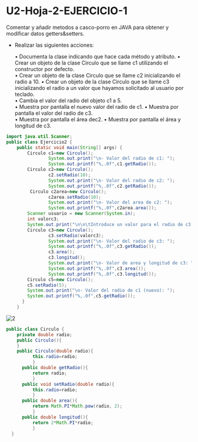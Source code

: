 # U2-Hoja-2-EJERCICIO-1
Comentar y añadir metodos a casco-porro en JAVA para obtener y modificar datos getters&amp;setters.

 * Realizar las siguientes acciones:
 
   • Documenta la clase indicando que hace cada método y atributo. 
   • Crear un objeto de la clase Circulo que se llame c1 utilizando el constructor por defecto.  
   • Crear un objeto de la clase Circulo que se llame c2 inicializando el radio a 10. 
   • Crear un objeto de la clase Circulo que se llame c3 inicializando el radio a un valor que 
     hayamos solicitado al usuario por teclado.    
   • Cambia el valor del radio del objeto c1 a 5.  
   • Muestra por pantalla el nuevo valor del radio de c1. 
   • Muestra por pantalla el valor del radio de c3.  
   • Muestra por pantalla el área dec2.
   • Muestra por pantalla el área y longitud de c3.
   
```java
import java.util.Scanner;
public class Ejercicio2 {
    public static void main(String[] args) {     
        Circulo c1=new Circulo();                
                System.out.print("\n- Valor del radio de c1: ");
                System.out.printf("%,.0f",c1.getRadio());              
        Circulo c2=new Circulo();
                c2.setRadio(10); 
                System.out.print("\n- Valor del radio de c2: ");
                System.out.printf("%,.0f",c2.getRadio()); 
         Circulo c2area=new Circulo();
                c2area.setRadio(10);
                System.out.print("\n- Valor del area de c2: ");
                System.out.printf("%,.0f",c2area.area());                
        Scanner usuario = new Scanner(System.in);
        int valorc3; 
        System.out.print("\n\n\tIntroduce un valor para el radio de c3: "); valorc3=usuario.nextInt(); 
        Circulo c3=new Circulo(); 
                c3.setRadio(valorc3);      
                System.out.print("\n- Valor del radio de c3: ");
                System.out.printf("%,.0f",c3.getRadio());         
                c3.area();
                c3.longitud();
                System.out.print("\n- Valor de area y longitud de c3: ");
                System.out.printf("%,.0f",c3.area());
                System.out.printf("%,.0f",c3.longitud());
        Circulo c5=new Circulo();                 
        c5.setRadio(5);           
        System.out.print("\n- Valor del radio de c1 (nuevo): ");
        System.out.printf("%,.0f",c5.getRadio());     
      }        
    }


```
![2](https://user-images.githubusercontent.com/80227002/194725568-e290b16b-cb0d-489e-a7a8-72a8ff648022.png)

```java
public class Circulo {  
    private double radio;
    public Circulo(){   
    }
    public Circulo(double radio){ 
          this.radio=radio;   
          } 
      public double getRadio(){
          return radio;   
          }   
      public void setRadio(double radio){ 
          this.radio=radio;
          }
      public double area(){ 
          return Math.PI*Math.pow(radio, 2); 
          }
      public double longitud(){ 
          return 2*Math.PI*radio; 
          }
  }
```
